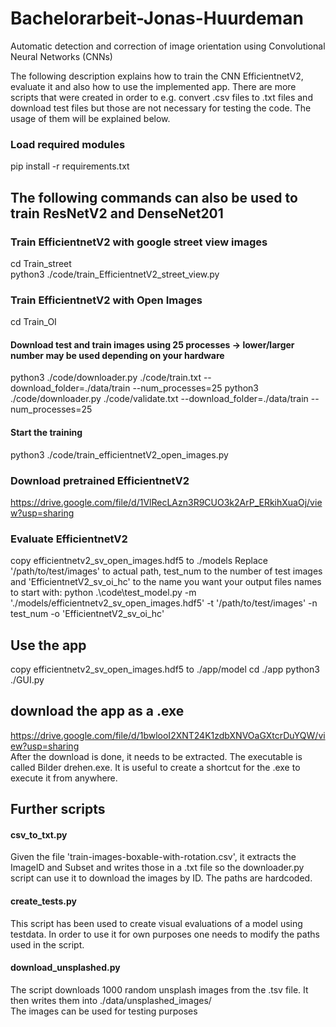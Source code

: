 # Bachelorarbeit-Jonas-Huurdeman
Automatic detection and correction of image orientation using Convolutional Neural Networks (CNNs) <br>

The following description explains how to train the CNN EfficientnetV2, evaluate it and also how to use the implemented app.
There are more scripts that were created in order to e.g. convert .csv files to .txt files and download test files but those are not necessary for testing the code.
The usage of them will be explained below.
### Load required modules
pip install -r requirements.txt

## The following commands can also be used to train ResNetV2 and DenseNet201
### Train EfficientnetV2 with google street view images
cd Train_street <br>
python3 ./code/train_EfficientnetV2_street_view.py
### Train EfficientnetV2 with Open Images
cd Train_OI
#### Download test and train images using 25 processes -> lower/larger number may be used depending on your hardware
python3 ./code/downloader.py ./code/train.txt --download_folder=./data/train --num_processes=25
python3 ./code/downloader.py ./code/validate.txt --download_folder=./data/train --num_processes=25
#### Start the training
python3 ./code/train_efficientnetV2_open_images.py

### Download pretrained EfficientnetV2
https://drive.google.com/file/d/1VlRecLAzn3R9CUO3k2ArP_ERkihXuaOj/view?usp=sharing <br>

### Evaluate EfficientnetV2
copy efficientnetv2_sv_open_images.hdf5 to ./models
Replace '/path/to/test/images' to actual path, test_num to the number of test images and 'EfficientnetV2_sv_oi_hc' to the name you want
your output files names to start with:
python .\code\test_model.py -m './models/efficientnetv2_sv_open_images.hdf5' -t '/path/to/test/images' -n test_num -o 'EfficientnetV2_sv_oi_hc'

## Use the app 
copy efficientnetv2_sv_open_images.hdf5 to ./app/model
cd ./app
python3 ./GUI.py

## download the app as a .exe
https://drive.google.com/file/d/1bwlooI2XNT24K1zdbXNVOaGXtcrDuYQW/view?usp=sharing <br>
After the download is done, it needs to be extracted. The executable is called
Bilder drehen.exe. It is useful to create a shortcut for the .exe to execute it from anywhere.
## Further scripts
#### csv_to_txt.py
Given the file 'train-images-boxable-with-rotation.csv', it extracts the ImageID and Subset and writes those in a .txt file so the downloader.py script
can use it to download the images by ID. The paths are hardcoded.
#### create_tests.py
This script has been used to create visual evaluations of a model using testdata. In order to use it for own purposes one needs to modify the paths used in the script.
#### download_unsplashed.py
The script downloads 1000 random unsplash images from the .tsv file. It then writes them into ./data/unsplashed_images/ <br>
The images can be used for testing purposes
